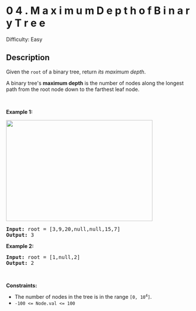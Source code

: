 # 0 4 .   M a x i m u m   D e p t h   o f   B i n a r y   T r e e

Difficulty: Easy
## Description
<p>Given the <code>root</code> of a binary tree, return <em>its maximum depth</em>.</p>
<p>A binary tree's <strong>maximum depth</strong> is the number of nodes along the longest path from the root node down to the farthest leaf node.</p>
<p> </p>
<p><strong class="example">Example 1:</strong></p>
<img alt="" src="https://assets.leetcode.com/uploads/2020/11/26/tmp-tree.jpg" style="width: 400px; height: 277px;"/>
<pre><strong>Input:</strong> root = [3,9,20,null,null,15,7]
<strong>Output:</strong> 3
</pre>
<p><strong class="example">Example 2:</strong></p>
<pre><strong>Input:</strong> root = [1,null,2]
<strong>Output:</strong> 2
</pre>
<p> </p>
<p><strong>Constraints:</strong></p>
<ul>
<li>The number of nodes in the tree is in the range <code>[0, 10<sup>4</sup>]</code>.</li>
<li><code>-100 &lt;= Node.val &lt;= 100</code></li>
</ul>
